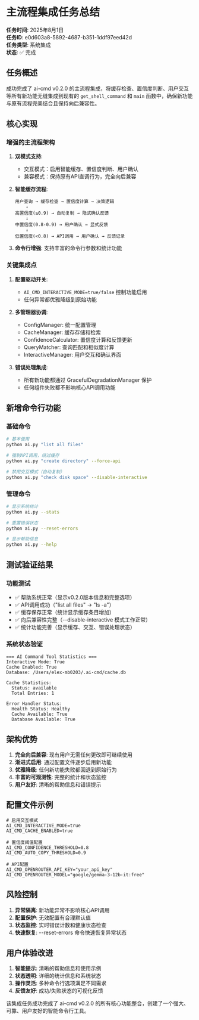 # 主流程集成任务总结

**任务时间**: 2025年8月1日  
**任务ID**: e0d603a8-5892-4687-b351-1ddf97eed42d  
**任务类型**: 系统集成  
**状态**: ✅ 完成

## 任务概述

成功完成了 ai-cmd v0.2.0 的主流程集成，将缓存检查、置信度判断、用户交互等所有新功能无缝集成到现有的 `get_shell_command` 和 `main` 函数中，确保新功能与原有流程完美结合且保持向后兼容性。

## 核心实现

### 增强的主流程架构
1. **双模式支持**: 
   - 交互模式：启用智能缓存、置信度判断、用户确认
   - 兼容模式：保持原有API直调行为，完全向后兼容

2. **智能缓存流程**:
   ```
   用户查询 → 缓存检查 → 置信度计算 → 决策逻辑
       ↓
   高置信度(≥0.9) → 自动复制 → 隐式确认反馈
       ↓
   中置信度(0.8-0.9) → 用户确认 → 显式反馈
       ↓  
   低置信度(<0.8) → API调用 → 用户确认 → 反馈记录
   ```

3. **命令行增强**: 支持丰富的命令行参数和统计功能

### 关键集成点

1. **配置驱动开关**:
   - `AI_CMD_INTERACTIVE_MODE=true/false` 控制功能启用
   - 任何异常都优雅降级到原始功能

2. **多管理器协调**:
   - ConfigManager: 统一配置管理
   - CacheManager: 缓存存储和检索  
   - ConfidenceCalculator: 置信度计算和反馈更新
   - QueryMatcher: 查询匹配和相似度计算
   - InteractiveManager: 用户交互和确认界面

3. **错误处理集成**:
   - 所有新功能都通过 GracefulDegradationManager 保护
   - 任何组件失败都不影响核心API调用功能

## 新增命令行功能

### 基础命令
```bash
# 基本使用
python ai.py "list all files"

# 强制API调用，绕过缓存
python ai.py "create directory" --force-api

# 禁用交互模式（自动复制）
python ai.py "check disk space" --disable-interactive
```

### 管理命令
```bash
# 显示系统统计
python ai.py --stats

# 重置错误状态
python ai.py --reset-errors

# 显示帮助信息
python ai.py --help
```

## 测试验证结果

### 功能测试
- ✅ 帮助系统正常（显示v0.2.0版本信息和完整选项）
- ✅ API调用成功（"list all files" → "ls -a"）
- ✅ 缓存保存正常（统计显示缓存条目增加）
- ✅ 向后兼容性完整（--disable-interactive 模式工作正常）
- ✅ 统计功能完善（显示缓存、交互、错误处理状态）

### 系统状态验证
```
=== AI Command Tool Statistics ===
Interactive Mode: True
Cache Enabled: True
Database: /Users/elex-mb0203/.ai-cmd/cache.db

Cache Statistics:
  Status: available
  Total Entries: 1

Error Handler Status:
  Health Status: Healthy
  Cache Available: True
  Database Available: True
```

## 架构优势

1. **完全向后兼容**: 现有用户无需任何更改即可继续使用
2. **渐进式启用**: 通过配置文件逐步启用新功能
3. **优雅降级**: 任何新功能失败都回退到原始行为
4. **丰富的可观测性**: 完整的统计和状态监控
5. **用户友好**: 清晰的帮助信息和错误提示

## 配置文件示例

```properties
# 启用交互模式
AI_CMD_INTERACTIVE_MODE=true
AI_CMD_CACHE_ENABLED=true

# 置信度阈值配置
AI_CMD_CONFIDENCE_THRESHOLD=0.8
AI_CMD_AUTO_COPY_THRESHOLD=0.9

# API配置
AI_CMD_OPENROUTER_API_KEY="your_api_key"
AI_CMD_OPENROUTER_MODEL="google/gemma-3-12b-it:free"
```

## 风险控制

1. **异常隔离**: 新功能异常不影响核心API调用
2. **配置保护**: 无效配置有合理默认值
3. **状态监控**: 实时错误计数和健康状态检查
4. **快速恢复**: --reset-errors 命令快速恢复异常状态

## 用户体验改进

1. **智能提示**: 清晰的帮助信息和使用示例
2. **状态透明**: 详细的统计信息和系统状态
3. **操作灵活**: 多种命令行选项满足不同需求
4. **反馈友好**: 成功/失败状态的可视化反馈

该集成任务成功完成了 ai-cmd v0.2.0 的所有核心功能整合，创建了一个强大、可靠、用户友好的智能命令行工具。
